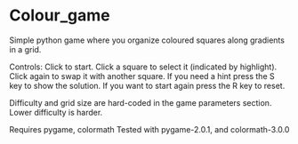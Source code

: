 # Colour_game
Simple python game where you organize coloured squares along gradients in a grid.

Controls:
Click to start.
Click a square to select it (indicated by highlight). Click again to swap it with another square.
If you need a hint press the S key to show the solution.
If you want to start again press the R key to reset.

Difficulty and grid size are hard-coded in the game parameters section. Lower difficulty is harder.

Requires pygame, colormath
Tested with pygame-2.0.1, and colormath-3.0.0
